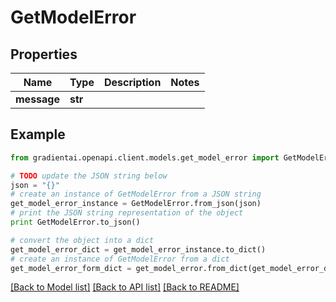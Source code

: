 # GetModelError


## Properties
Name | Type | Description | Notes
------------ | ------------- | ------------- | -------------
**message** | **str** |  | 

## Example

```python
from gradientai.openapi.client.models.get_model_error import GetModelError

# TODO update the JSON string below
json = "{}"
# create an instance of GetModelError from a JSON string
get_model_error_instance = GetModelError.from_json(json)
# print the JSON string representation of the object
print GetModelError.to_json()

# convert the object into a dict
get_model_error_dict = get_model_error_instance.to_dict()
# create an instance of GetModelError from a dict
get_model_error_form_dict = get_model_error.from_dict(get_model_error_dict)
```
[[Back to Model list]](../README.md#documentation-for-models) [[Back to API list]](../README.md#documentation-for-api-endpoints) [[Back to README]](../README.md)


